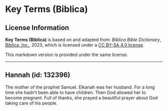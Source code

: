 # Key Terms (Biblica)

## License Information

**Key Terms (Biblica)** is based on and adapted from: _Biblica Bible Dictionary_, [Biblica, Inc.](https://www.biblica.com/), 2023, which is licensed under a [CC BY-SA 4.0 license](https://creativecommons.org/licenses/by-sa/4.0/legalcode.en).

This markdown version is provided under the same license.



--------------------------------

## Hannah (id: 132396)

The mother of the prophet Samuel. Elkanah was her husband. For a long time she hadn’t been able to have children. Then God allowed her to become pregnant. Full of thanks, she prayed a beautiful prayer about God taking care of his people.



